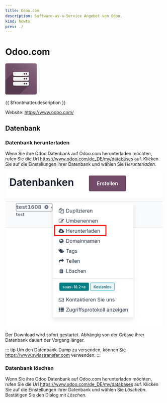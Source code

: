 ```yaml
---
title: Odoo.com
description: Software-as-a-Service Angebot von Odoo.
kind: howto
prev: ./
---
```

# Odoo.com
![](attachments/icons_odoo_server.png)

{{ $frontmatter.description }}

Website: <https://www.odoo.com/>

## Datenbank

### Datenbank herunterladen

Wenn Sie ihre Odoo Datenbank auf Odoo.com herunterladen möchten, rufen Sie die Url <https://www.odoo.com/de_DE/my/databases> auf. Klicken Sie auf die Einstellungen ihrer Datenbank und wählen Sie *Herunterladen*.

![](attachments/odoo.com%20datenbank%20herunterladen.png)

Der Download wird sofort gestartet. Abhängig von der Grösse ihrer Datenbank dauert der Vorgang länger.

::: tip
Um den Datenbank-Dump zu versenden, können Sie <https://www.swisstransfer.com> verwenden.
:::

### Datenbank löschen

Wenn Sie ihre Odoo Datenbank auf Odoo.com herunterladen möchten, rufen Sie die Url <https://www.odoo.com/de_DE/my/databases> auf. Klicken Sie auf die Einstellungen ihrer Datenbank und wählen Sie *Löschebn*. Bestätigen Sie den Dialog mit *Löschen*.
